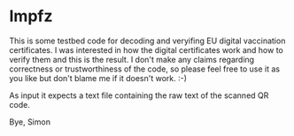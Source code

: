 # Impfz

This is some testbed code for decoding and veryifing EU digital
vaccination certificates. I was interested in how the digital
certificates work and how to verify them and this is the result. I don't
make any claims regarding correctness or trustworthiness of the code, so
please feel free to use it as you like but don't blame me if it doesn't
work.  :-)

As input it expects a text file containing the raw text of the scanned
QR code.

Bye,
        Simon

